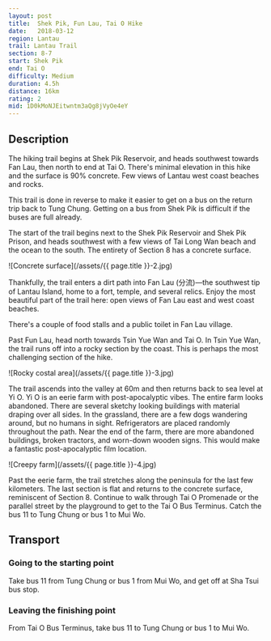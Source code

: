 ```yaml
---
layout: post
title:  Shek Pik, Fun Lau, Tai O Hike
date:   2018-03-12
region: Lantau
trail: Lantau Trail
section: 8-7
start: Shek Pik
end: Tai O
difficulty: Medium
duration: 4.5h
distance: 16km
rating: 2
mid: 1D0kMoNJEitwntm3aQg8jVyOe4eY
---
```

## Description

The hiking trail begins at Shek Pik Reservoir, and heads southwest towards Fan Lau, then north to end at Tai O. There's minimal elevation in this hike and the surface is 90% concrete. Few views of Lantau west coast beaches and rocks.

This trail is done in reverse to make it easier to get on a bus on the return trip back to Tung Chung. Getting on a bus from Shek Pik is difficult if the buses are full already.

The start of the trail begins next to the Shek Pik Reservoir and Shek Pik Prison, and heads southwest with a few views of Tai Long Wan beach and the ocean to the south. The entirety of Section 8 has a concrete surface.

![Concrete surface](/assets/{{ page.title }}-2.jpg)

Thankfully, the trail enters a dirt path into Fan Lau (分流)—the southwest tip of Lantau Island, home to a fort, temple, and several relics. Enjoy the most beautiful part of the trail here: open views of Fan Lau east and west coast beaches.

There's a couple of food stalls and a public toilet in Fan Lau village.

Past Fun Lau, head north towards Tsin Yue Wan and Tai O. In Tsin Yue Wan, the trail runs off into a rocky section by the coast. This is perhaps the most challenging section of the hike. 

![Rocky costal area](/assets/{{ page.title }}-3.jpg)

The trail ascends into the valley at 60m and then returns back to sea level at Yi O. Yi O is an eerie farm with post-apocalyptic vibes. The entire farm looks abandoned. There are several sketchy looking buildings with material draping over all sides. In the grassland, there are a few dogs wandering around, but no humans in sight. Refrigerators are placed randomly throughout the path.  Near the end of the farm, there are more abandoned buildings, broken tractors, and worn-down wooden signs. This would make a fantastic post-apocalyptic film location.

![Creepy farm](/assets/{{ page.title }}-4.jpg)

Past the eerie farm, the trail stretches along the peninsula for the last few kilometers. The last section is flat and returns to the concrete surface, reminiscent of Section 8. Continue to walk through Tai O Promenade or the parallel street by the playground to get to the Tai O Bus Terminus. Catch the bus 11 to Tung Chung or bus 1 to Mui Wo.



## Transport

### Going to the starting point

Take bus 11 from Tung Chung or bus 1 from Mui Wo, and get off at Sha Tsui bus stop.

### Leaving the finishing point

From Tai O Bus Terminus, take bus 11 to Tung Chung or bus 1 to Mui Wo.